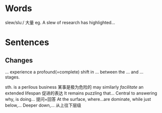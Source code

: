 # Words
slew/sluː/ 大量  eg. A slew of research has highlighted... 


# Sentences 

## Changes
... experience a profound(=complete) shift in ... between the ... and ... stages.

sth. is a perilous business  某事是极为危险的
may similarly *facilitate* an extended lifespan  促进的表达
It remains puzzling that... Central to answering why, is doing...  提问+回答
At the surface, where...are dominate, while just below,... Deeper down,... 从上往下层级